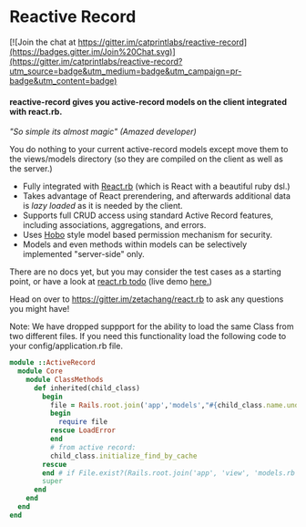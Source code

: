# Reactive Record

[![Join the chat at https://gitter.im/catprintlabs/reactive-record](https://badges.gitter.im/Join%20Chat.svg)](https://gitter.im/catprintlabs/reactive-record?utm_source=badge&utm_medium=badge&utm_campaign=pr-badge&utm_content=badge)

#### reactive-record gives you active-record models on the client integrated with react.rb.

*"So simple its almost magic" (Amazed developer)*

You do nothing to your current active-record models except move them to the views/models directory (so they are compiled on the client as well as the server.)

* Fully integrated with [React.rb](https://github.com/zetachang/react.rb/wiki) (which is React with a beautiful ruby dsl.)
* Takes advantage of React prerendering, and afterwards additional data is *lazy loaded* as it is needed by the client.
* Supports full CRUD access using standard Active Record features, including associations, aggregations, and errors.
* Uses [Hobo](http://www.hobocentral.net/manual/permissions) style model based permission mechanism for security.
* Models and even methods within models can be selectively implemented "server-side" only.

There are no docs yet, but you may consider the test cases as a starting point, or have a look at [react.rb todo](https://reactiverb-todo.herokuapp.com/) (live demo [here.](https://reactiverb-todo.herokuapp.com/))

Head on over to https://gitter.im/zetachang/react.rb to ask any questions you might have!

Note: We have dropped suppport for the ability to load the same Class from two different files. If you need this functionality load the following code to your config/application.rb file.

```ruby
module ::ActiveRecord
  module Core
    module ClassMethods
      def inherited(child_class)
        begin
          file = Rails.root.join('app','models',"#{child_class.name.underscore}.rb").to_s rescue nil
          begin
            require file
          rescue LoadError
          end
          # from active record:
          child_class.initialize_find_by_cache
        rescue
        end # if File.exist?(Rails.root.join('app', 'view', 'models.rb'))
        super
      end
    end
  end
end
```
